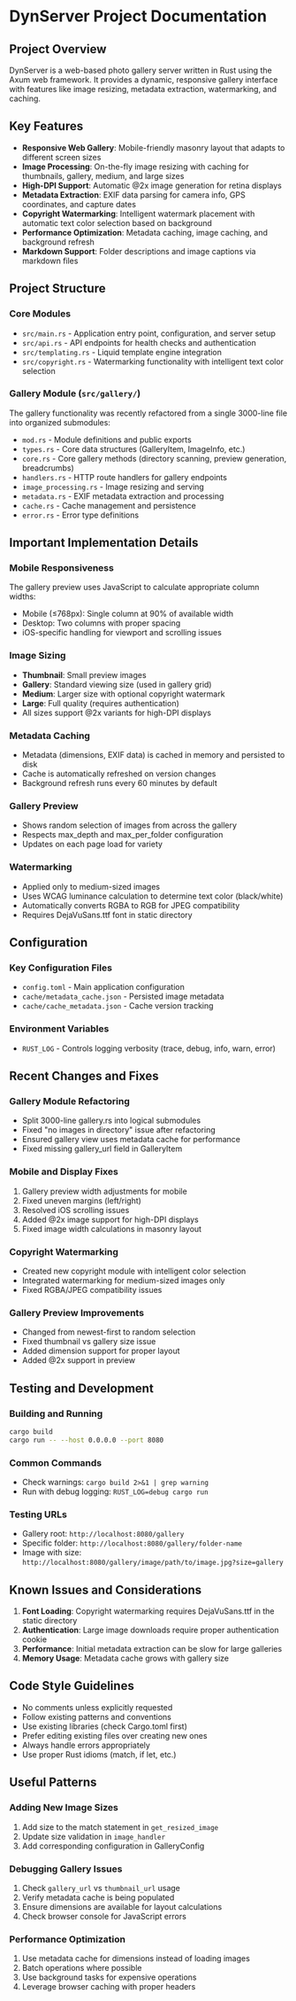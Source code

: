 # DynServer Project Documentation

## Project Overview
DynServer is a web-based photo gallery server written in Rust using the Axum web framework. It provides a dynamic, responsive gallery interface with features like image resizing, metadata extraction, watermarking, and caching.

## Key Features
- **Responsive Web Gallery**: Mobile-friendly masonry layout that adapts to different screen sizes
- **Image Processing**: On-the-fly image resizing with caching for thumbnails, gallery, medium, and large sizes
- **High-DPI Support**: Automatic @2x image generation for retina displays
- **Metadata Extraction**: EXIF data parsing for camera info, GPS coordinates, and capture dates
- **Copyright Watermarking**: Intelligent watermark placement with automatic text color selection based on background
- **Performance Optimization**: Metadata caching, image caching, and background refresh
- **Markdown Support**: Folder descriptions and image captions via markdown files

## Project Structure

### Core Modules
- `src/main.rs` - Application entry point, configuration, and server setup
- `src/api.rs` - API endpoints for health checks and authentication
- `src/templating.rs` - Liquid template engine integration
- `src/copyright.rs` - Watermarking functionality with intelligent text color selection

### Gallery Module (`src/gallery/`)
The gallery functionality was recently refactored from a single 3000-line file into organized submodules:
- `mod.rs` - Module definitions and public exports
- `types.rs` - Core data structures (GalleryItem, ImageInfo, etc.)
- `core.rs` - Core gallery methods (directory scanning, preview generation, breadcrumbs)
- `handlers.rs` - HTTP route handlers for gallery endpoints
- `image_processing.rs` - Image resizing and serving
- `metadata.rs` - EXIF metadata extraction and processing
- `cache.rs` - Cache management and persistence
- `error.rs` - Error type definitions

## Important Implementation Details

### Mobile Responsiveness
The gallery preview uses JavaScript to calculate appropriate column widths:
- Mobile (≤768px): Single column at 90% of available width
- Desktop: Two columns with proper spacing
- iOS-specific handling for viewport and scrolling issues

### Image Sizing
- **Thumbnail**: Small preview images
- **Gallery**: Standard viewing size (used in gallery grid)
- **Medium**: Larger size with optional copyright watermark
- **Large**: Full quality (requires authentication)
- All sizes support @2x variants for high-DPI displays

### Metadata Caching
- Metadata (dimensions, EXIF data) is cached in memory and persisted to disk
- Cache is automatically refreshed on version changes
- Background refresh runs every 60 minutes by default

### Gallery Preview
- Shows random selection of images from across the gallery
- Respects max_depth and max_per_folder configuration
- Updates on each page load for variety

### Watermarking
- Applied only to medium-sized images
- Uses WCAG luminance calculation to determine text color (black/white)
- Automatically converts RGBA to RGB for JPEG compatibility
- Requires DejaVuSans.ttf font in static directory

## Configuration

### Key Configuration Files
- `config.toml` - Main application configuration
- `cache/metadata_cache.json` - Persisted image metadata
- `cache/cache_metadata.json` - Cache version tracking

### Environment Variables
- `RUST_LOG` - Controls logging verbosity (trace, debug, info, warn, error)

## Recent Changes and Fixes

### Gallery Module Refactoring
- Split 3000-line gallery.rs into logical submodules
- Fixed "no images in directory" issue after refactoring
- Ensured gallery view uses metadata cache for performance
- Fixed missing gallery_url field in GalleryItem

### Mobile and Display Fixes
1. Gallery preview width adjustments for mobile
2. Fixed uneven margins (left/right)
3. Resolved iOS scrolling issues
4. Added @2x image support for high-DPI displays
5. Fixed image width calculations in masonry layout

### Copyright Watermarking
- Created new copyright module with intelligent color selection
- Integrated watermarking for medium-sized images only
- Fixed RGBA/JPEG compatibility issues

### Gallery Preview Improvements
- Changed from newest-first to random selection
- Fixed thumbnail vs gallery size issue
- Added dimension support for proper layout
- Added @2x support in preview

## Testing and Development

### Building and Running
```bash
cargo build
cargo run -- --host 0.0.0.0 --port 8080
```

### Common Commands
- Check warnings: `cargo build 2>&1 | grep warning`
- Run with debug logging: `RUST_LOG=debug cargo run`

### Testing URLs
- Gallery root: `http://localhost:8080/gallery`
- Specific folder: `http://localhost:8080/gallery/folder-name`
- Image with size: `http://localhost:8080/gallery/image/path/to/image.jpg?size=gallery`

## Known Issues and Considerations

1. **Font Loading**: Copyright watermarking requires DejaVuSans.ttf in the static directory
2. **Authentication**: Large image downloads require proper authentication cookie
3. **Performance**: Initial metadata extraction can be slow for large galleries
4. **Memory Usage**: Metadata cache grows with gallery size

## Code Style Guidelines
- No comments unless explicitly requested
- Follow existing patterns and conventions
- Use existing libraries (check Cargo.toml first)
- Prefer editing existing files over creating new ones
- Always handle errors appropriately
- Use proper Rust idioms (match, if let, etc.)

## Useful Patterns

### Adding New Image Sizes
1. Add size to the match statement in `get_resized_image`
2. Update size validation in `image_handler`
3. Add corresponding configuration in GalleryConfig

### Debugging Gallery Issues
1. Check `gallery_url` vs `thumbnail_url` usage
2. Verify metadata cache is being populated
3. Ensure dimensions are available for layout calculations
4. Check browser console for JavaScript errors

### Performance Optimization
1. Use metadata cache for dimensions instead of loading images
2. Batch operations where possible
3. Use background tasks for expensive operations
4. Leverage browser caching with proper headers